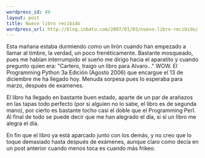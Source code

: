 ```yaml
--- 
wordpress_id: 49
layout: post
title: Nuevo libro recibido
wordpress_url: http://blog.inbatu.com/2007/01/03/nuevo-libro-recibido/
---
```

Esta mañana estaba durmiendo como un lirón cuando han empezado a llamar al timbre, la verdad, un poco frenéticamente. Bastante mosqueado, pues me habían interrumpido el sueño me dirigo hacia el aparatito y cuando pregunto quien era: "Cartero, traigo un libro para Alvaro..." WOW. El Programming Python 3a Edición (Agosto 2006) que encargue el 13 de diciembre me ha llegado hoy. Menuda sorpesa pues lo esperaba para marzo, después de examenes. 

El libro ha llegado en bastante buen estado, aparte de un par de arañazos en las tapas todo perfecto (por si alguien no lo sabe, el libro es de segunda mano), por cierto es bastante tocho casi el doble que el Programming Perl.  Al final de todo se puede decir que me han alegrado el día, si si un libro me alegra el día. 

En fin que el libro ya está aparcado junto con los demás, y no creo que lo toque demasiado hasta después de exámenes, aunque claro como decía en un post anterior cuando menos toca es cuando más frikeo.
